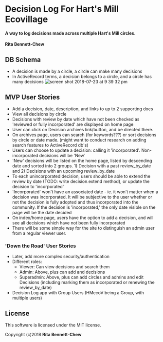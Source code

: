 # Decision Log For Hart's Mill Ecovillage

#### A way to log decisions made across multiple Hart's Mill circles.

#### Rita Bennett-Chew

## DB Schema
* A decision is made by a circle, a circle can make many decisions
* In ActiveRecord terms, a decision belongs to a circle, and a circle has many decisions
![screen shot 2018-07-23 at 9 39 32 pm](https://user-images.githubusercontent.com/11031915/43117310-f938db40-8ec0-11e8-8f7c-94553a2f1d97.png)


## MVP User Stories
* Add a decision, date, description, and links to up to 2 supporting docs
* View all decisions by circle
* Decisions with review by date which have not been checked as 'reviewed or fully incorporated' are displayed on home page
* User can click on Decision archives link/button, and be directed there.
* On archives page, users can search (for keywords???) or sort decisions by circle or date made. (might want to conduct research on adding search features to ActiveRecord db's)  
* Users can choose to update a decision: calling it 'incorporated'. Non-incorporated decisions will be 'New'
* 'New' decisions will be listed on the home page, listed by descending date and sorted into 2 groups. 1) Decision with a past review_by_date and 2) Decisions with an upcoming review_by_date
* To each unincorporated decision, users should be able to extend the review by date (TODO: write decision.extend method), or update the decision to 'incorporated'
* 'Incorporated' won't have an associated date - ie. it won't matter when a decision was incorporated. It will be subjective to the user whether or not the decision is fully adopted and thus incorporated into the community. If the decision is 'incorporated,' the only date visible on the page will be the date decided
* On index/home page, users have the option to add a decision, and will see all decisions which have not been fully incorporated
* There will be some simple way for the site to distinguish an admin user from a regular viewer user.

### 'Down the Road' User Stories
* Later, add more complex security/authentication
* Different roles:
  - Viewer: Can view decisions and search them
  - Admin: Above, plus can add and decisions
  - Superadmin: Above, plus can add circles and admins and edit Decisions (including marking them as incorporated or renewing the review_by_date)
* Decision Log app with Group Users (HMecoV being a Group, with multiple users)
## License

This software is licensed under the MIT license.

Copyright (c)2018 **Rita Bennett-Chew**

